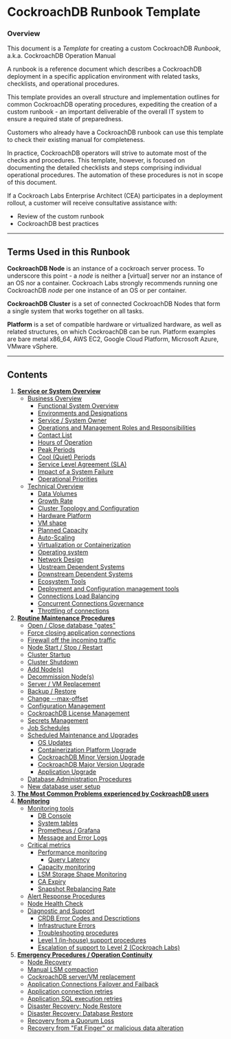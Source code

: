 
# CockroachDB Runbook Template


### Overview

This document is a _Template_ for creating a custom CockroachDB _Runbook_, a.k.a. CockroachDB Operation Manual

A runbook is a reference document which describes a CockroachDB deployment in a specific application environment with related tasks, checklists, and operational procedures.

This template provides an overall structure and implementation outlines for common CockroachDB operating procedures, expediting the creation of a custom runbook - an important deliverable of the overall IT system to ensure a required state of preparedness.

Customers who already have a CockroachDB runbook can use this template to check their existing manual for completeness.

In practice, CockroachDB operators will strive to automate most of the checks and procedures. This template, however, is focused on documenting the detailed checklists and steps comprising individual operational procedures. The automation of these procedures is not in scope of this document.

If a Cockroach Labs Enterprise Architect (CEA) participates in a deployment rollout, a customer will receive consultative assistance with:

- Review of the custom runbook
- CockroachDB best practices



---

## Terms Used in this Runbook

**CockroachDB Node**  is an instance of a cockroach server process. To underscore this point - a *node* is neither a [virtual] server nor an instance of an OS nor a container. Cockroach Labs strongly recommends running one CockroachDB *node* per one instance of an OS or per container.

**CockroachDB Cluster**  is a set of connected CockroachDB Nodes that form a single system that works together on all tasks.

**Platform**  is a set of compatible hardware or virtualized hardware, as well as related structures, on which CockroachDB can be run. Platform examples are bare metal x86\_64, AWS EC2, Google Cloud Platform, Microsoft Azure, VMware vSphere.




---

## Contents

1. **[Service or System Overview](system-overview/under-construction.md)**
    * [Business Overview](system-overview/under-construction.md)
        * [Functional System Overview](system-overview/under-construction.md)
        * [Environments and Designations](system-overview/under-construction.md)
        * [Service / System Owner](system-overview/under-construction.md)
        * [Operations and Management Roles and Responsibilities](system-overview/under-construction.md)
        * [Contact List](system-overview/under-construction.md)
        * [Hours of Operation](system-overview/under-construction.md)
        * [Peak Periods](system-overview/under-construction.md)
        * [Cool (Quiet) Periods](system-overview/under-construction.md)
        * [Service Level Agreement (SLA)](system-overview/under-construction.md)
        * [Impact of a System Failure](system-overview/under-construction.md)
        * [Operational Priorities](system-overview/under-construction.md)
    * [Technical Overview](system-overview/under-construction.md)
        * [Data Volumes](system-overview/under-construction.md)
        * [Growth Rate](system-overview/under-construction.md)
        * [Cluster Topology and Configuration](system-overview/under-construction.md)
        * [Hardware Platform](system-overview/under-construction.md)
        * [VM shape](system-overview/under-construction.md)
        * [Planned Capacity](system-overview/under-construction.md)
        * [Auto-Scaling](system-overview/under-construction.md)
        * [Virtualization or Containerization](system-overview/under-construction.md)
        * [Operating system](system-overview/under-construction.md)
        * [Network Design](system-overview/under-construction.md)
        * [Upstream Dependent Systems](system-overview/under-construction.md)
        * [Downstream Dependent Systems](system-overview/under-construction.md)
        * [Ecosystem Tools](system-overview/under-construction.md)
        * [Deployment and Configuration management tools](system-overview/under-construction.md)
        * [Connections Load Balancing](system-overview/under-construction.md)
        * [Concurrent Connections Governance](system-overview/under-construction.md)
        * [Throttling of connections](system-overview/under-construction.md)
1. **[Routine Maintenance Procedures](routine-maintenance/under-construction.md)**
    * [Open / Close database &quot;gates&quot;](routine-maintenance/under-construction.md)
    * [Force closing application connections](routine-maintenance/under-construction.md)
    * [Firewall off the incoming traffic](routine-maintenance/under-construction.md)
    * [Node Start / Stop / Restart](routine-maintenance/under-construction.md)
    * [Cluster Startup](routine-maintenance/under-construction.md)
    * [Cluster Shutdown](routine-maintenance/under-construction.md)
    * [Add Node(s)](routine-maintenance/under-construction.md)
    * [Decommission Node(s)](routine-maintenance/under-construction.md)
    * [Server / VM Replacement](routine-maintenance/under-construction.md)
    * [Backup / Restore](routine-maintenance/under-construction.md)
    * [Change --max-offset](routine-maintenance/under-construction.md)
    * [Configuration Management](routine-maintenance/under-construction.md)
    * [CockroachDB License Management](routine-maintenance/under-construction.md)
    * [Secrets Management](routine-maintenance/under-construction.md)
    * [Job Schedules](routine-maintenance/under-construction.md)
    * [Scheduled Maintenance and Upgrades](routine-maintenance/under-construction.md)
        * [OS Updates](routine-maintenance/under-construction.md)
        * [Containerization Platform Upgrade](routine-maintenance/under-construction.md)
        * [CockroachDB Minor Version Upgrade](routine-maintenance/under-construction.md)
        * [CockroachDB Major Version Upgrade](routine-maintenance/under-construction.md)
        * [Application Upgrade](routine-maintenance/under-construction.md)
    * [Database Administration Procedures](routine-maintenance/under-construction.md)
    - [New database user setup](routine-maintenance/under-construction.md)
1. **[The Most Common Problems experienced by CockroachDB users](most-common-problems/README.md)**
1. **[Monitoring](monitoring-alerts/under-construction.md)**
    * [Monitoring tools](monitoring-alerts/under-construction.md)
        * [DB Console](monitoring-alerts/under-construction.md)
        * [System tables](monitoring-alerts/under-construction.md)
        * [Prometheus / Grafana](monitoring-alerts/under-construction.md)
        * [Message and Error Logs](monitoring-alerts/under-construction.md)
    * [Critical metrics](monitoring-alerts/under-construction.md)
        * [Performance monitoring](monitoring-alerts/under-construction.md)
            * [Query Latency](monitoring-alerts/under-construction.md)
        * [Capacity monitoring](monitoring-alerts/under-construction.md)
        * [LSM Storage Shape Monitoring](monitoring-alerts/under-construction.md)
        * [CA Expiry](monitoring-alerts/under-construction.md)
        * [Snapshot Rebalancing Rate](monitoring-alerts/under-construction.md)
    * [Alert Response Procedures](monitoring-alerts/under-construction.md)
    * [Node Health Check](monitoring-alerts/under-construction.md)
    * [Diagnostic and Support](monitoring-alerts/under-construction.md)
        * [CRDB Error Codes and Descriptions](monitoring-alerts/under-construction.md)
        * [Infrastructure Errors](monitoring-alerts/under-construction.md)
        * [Troubleshooting procedures](monitoring-alerts/under-construction.md)
        * [Level 1 (in-house) support procedures](monitoring-alerts/under-construction.md)
        * [Escalation of support to Level 2 (Cockroach Labs)](monitoring-alerts/under-construction.md)
1. **[Emergency Procedures / Operation Continuity](emergency-procedures/under-construction.md)**
    * [Node Recovery](emergency-procedures/under-construction.md)
    * [Manual LSM compaction](emergency-procedures/under-construction.md)
    * [CockroachDB server/VM replacement](emergency-procedures/under-construction.md)
    * [Application Connections Failover and Failback](emergency-procedures/under-construction.md)
    * [Application connection retries](emergency-procedures/under-construction.md)
    * [Application SQL execution retries](emergency-procedures/under-construction.md)
    * [Disaster Recovery: Node Restore](emergency-procedures/under-construction.md)
    * [Disaster Recovery: Database Restore](emergency-procedures/under-construction.md)
    * [Recovery from a Quorum Loss](emergency-procedures/under-construction.md)
    * [Recovery from &quot;Fat Finger&quot; or malicious data alteration](emergency-procedures/under-construction.md)
